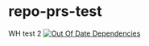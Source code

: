 # repo-prs-test
WH test 2
[![Out Of Date Dependencies](https://img.shields.io/endpoint?url=https%3A%2F%2Fapi-hooks.soos.io%2Fapi%2Fshieldsio-badges%3FbadgeType%3DOutOfDateDependencies%26pid%3D113phl9mg%26)](https://app.soos.io)
